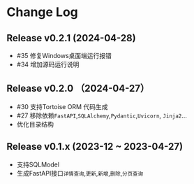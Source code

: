 # Change Log
## Release v0.2.1  (2024-04-28)
- #35 修复Windows桌面端运行报错
- #34 增加源码运行说明

## Release v0.2.0 （2024-04-27）
- #30 支持Tortoise ORM 代码生成
- #27 移除依赖`FastAPI`,`SQLAlchemy`,`Pydantic`,`Uvicorn`, `Jinja2`...
- 优化目录结构

## Release v0.1.x (2023-12 ~ 2023-04-27)
- 支持SQLModel
- 生成FastAPI接口`详情查询`,`更新`,`新增`,`删除`,`分页查询`
